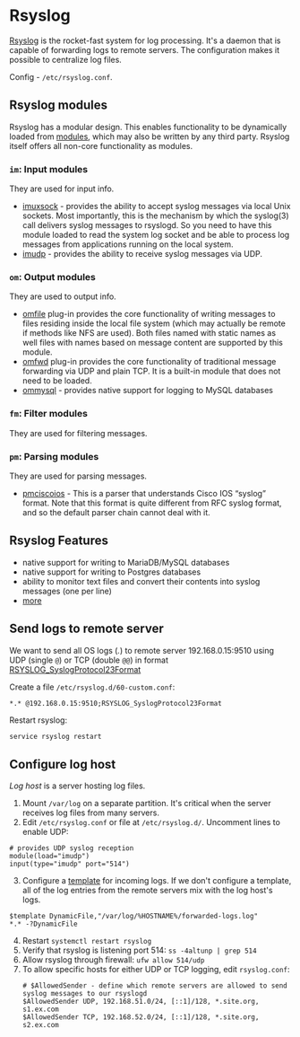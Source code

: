 # Rsyslog

[Rsyslog](https://www.rsyslog.com/) is the rocket-fast system for log processing. It's a daemon that is capable of forwarding logs to remote servers. 
The configuration makes it possible to centralize log files.

Config - `/etc/rsyslog.conf`.

## Rsyslog modules

Rsyslog has a modular design. This enables functionality to be dynamically loaded from [modules](https://rsyslog.readthedocs.io/en/latest/configuration/modules/index.html), 
which may also be written by any third party. 
Rsyslog itself offers all non-core functionality as modules.

### `im`: Input modules

They are used for input info.

- [imuxsock](https://rsyslog.readthedocs.io/en/latest/configuration/modules/imuxsock.html) - provides the ability to accept syslog messages via local Unix sockets. 
Most importantly, this is the mechanism by which the syslog(3) call delivers syslog messages to rsyslogd. 
So you need to have this module loaded to read the system log socket and be able to process log messages from applications running on the local system.
- [imudp](https://rsyslog.readthedocs.io/en/latest/configuration/modules/imudp.html) - provides the ability to receive syslog messages via UDP. 

### `om`: Output modules

They are used to output info.

- [omfile](https://rsyslog.readthedocs.io/en/latest/configuration/modules/omfile.html) plug-in provides the core functionality of writing messages to files residing inside the local file system (which may actually be remote if methods like NFS are used). Both files named with static names as well files with names based on message content are supported by this module.
- [omfwd](https://rsyslog.readthedocs.io/en/latest/configuration/modules/omfwd.html) plug-in provides the core functionality of traditional message forwarding via UDP and plain TCP. It is a built-in module that does not need to be loaded.
- [ommysql](https://rsyslog.readthedocs.io/en/latest/configuration/modules/ommysql.html) - provides native support for logging to MySQL databases

### `fm`: Filter modules

They are used for filtering messages.

### `pm`: Parsing modules

They are used for parsing messages.

- [pmciscoios](https://rsyslog.readthedocs.io/en/latest/configuration/modules/pmciscoios.html) - This is a parser that understands Cisco IOS “syslog” format.
  Note that this format is quite different from RFC syslog format, and so the default parser chain cannot deal with it.

## Rsyslog Features

- native support for writing to MariaDB/MySQL databases
- native support for writing to Postgres databases
- ability to monitor text files and convert their contents into syslog messages (one per line)
- [more](https://www.rsyslog.com/doc/features.html)

## Send logs to remote server

We want to send all OS logs (*.*) to remote server 192.168.0.15:9510 using UDP (single `@`) or TCP (double `@@`) in format [RSYSLOG_SyslogProtocol23Format](https://www.rsyslog.com/doc/configuration/templates.html)

Create a file `/etc/rsyslog.d/60-custom.conf`:

```
*.* @192.168.0.15:9510;RSYSLOG_SyslogProtocol23Format
```
Restart rsyslog:

```bash
service rsyslog restart
```

## Configure log host

*Log host* is a server hosting log files. 

1. Mount `/var/log` on a separate partition. It's critical when the server receives log files from many servers.
2. Edit `/etc/rsyslog.conf` or file at `/etc/rsyslog.d/`. Uncomment lines to enable UDP:
```
# provides UDP syslog reception
module(load="imudp")
input(type="imudp" port="514")
```
3. Configure a [template](https://www.rsyslog.com/doc/v8-stable/configuration/templates.html) for incoming logs. 
  If we don't configure a template, all of the log entries from the remote servers mix with the log host's logs.
```
$template DynamicFile,"/var/log/%HOSTNAME%/forwarded-logs.log" 
*.* -?DynamicFile
```
4. Restart `systemctl restart rsyslog`
5. Verify that rsyslog is listening port 514: `ss -4altunp | grep 514`
6. Allow rsyslog through firewall: `ufw allow 514/udp`
7. To allow specific hosts for either UDP or TCP logging, edit `rsyslog.conf`:
    ```
    # $AllowedSender - define which remote servers are allowed to send syslog messages to our rsyslogd
    $AllowedSender UDP, 192.168.51.0/24, [::1]/128, *.site.org, s1.ex.com
    $AllowedSender TCP, 192.168.52.0/24, [::1]/128, *.site.org, s2.ex.com
    ```
